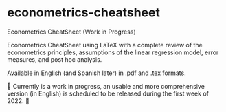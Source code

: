 # econometrics-cheatsheet
Econometrics CheatSheet (Work in Progress)

Econometrics CheatSheet using LaTeX with a complete review of the econometrics principles, assumptions of the linear regression model, error measures, and post hoc analysis.

Available in English (and Spanish later) in .pdf and .tex formats.

:construction: Currently is a work in progress, an usable and more comprehensive version (in English) is scheduled to be released during the first week of 2022. :construction:

